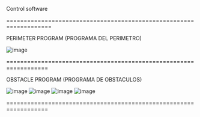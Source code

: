Control software

===================================================================

PERIMETER PROGRAM (PROGRAMA DEL PERIMETRO)

![image](https://github.com/user-attachments/assets/9cdc5981-febd-4562-8ed1-9bffe0fc4be4)

==================================================================

OBSTACLE PROGRAM (PROGRAMA DE OBSTACULOS)

![image](https://github.com/user-attachments/assets/28eb37b1-18b6-47f5-8f7c-9a288c91ec1c)
![image](https://github.com/user-attachments/assets/c08a5c20-9e26-4cfb-afa2-cc6af57d699d)
![image](https://github.com/user-attachments/assets/60e7302e-a659-405e-b512-722d386a5786)
![image](https://github.com/user-attachments/assets/692e8c71-b0c4-46c1-a2a0-13fbef28559e)

==================================================================
